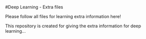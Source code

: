 #Deep Learning - Extra files

Please follow all files for learning extra information here!

This repository is created for giving the extra information for deep learning...


